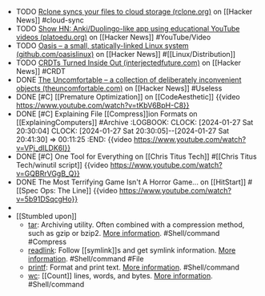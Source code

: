 - TODO [Rclone syncs your files to cloud storage (rclone.org)](https://news.ycombinator.com/item?id=39151937) on [[Hacker News]] #cloud-sync
- TODO [Show HN: Anki/Duolingo-like app using educational YouTube videos (platoedu.org)](https://news.ycombinator.com/item?id=39148336) on [[Hacker News]] #YouTube/Video
- TODO [Oasis – a small, statically-linked Linux system (github.com/oasislinux)](https://news.ycombinator.com/item?id=39142748) on [[Hacker News]] #[[Linux/Distribution]]
- TODO [CRDTs Turned Inside Out (interjectedfuture.com)](https://news.ycombinator.com/item?id=39130945) on [[Hacker News]] #CRDT
- DONE [The Uncomfortable – a collection of deliberately inconvenient objects (theuncomfortable.com)](https://news.ycombinator.com/item?id=39132423) on [[Hacker News]] #Useless
- DONE [#C] [[Premature Optimization]] on [[CodeAesthetic]]
  {{video https://www.youtube.com/watch?v=tKbV6BpH-C8}}
- DONE [#C] Explaining File [[Compress]]ion Formats on [[ExplainingComputers]] #Archive
  :LOGBOOK:
  CLOCK: [2024-01-27 Sat 20:30:04]
  CLOCK: [2024-01-27 Sat 20:30:05]--[2024-01-27 Sat 20:41:30] => 00:11:25
  :END:
  {{video https://www.youtube.com/watch?v=VPj_dILDK6I}}
- DONE [#C] One Tool for Everything on [[Chris Titus Tech]] #[[Chris Titus Tech/winutil script]]
  {{video https://www.youtube.com/watch?v=GQBRrVGgB_Q}}
- DONE The Most Terrifying Game Isn't A Horror Game... on [[HitStart]] #[[Spec Ops: The Line]]
  {{video https://www.youtube.com/watch?v=5b91DSqcgHo}}
-
- [[Stumbled upon]]
	- [tar](https://command-not-found.com/tar): Archiving utility. Often combined with a compression method, such as gzip or bzip2. [More information](https://www.gnu.org/software/tar). #Shell/command #Compress
	- [readlink](https://command-not-found.com/readlink): Follow [[symlink]]s and get symlink information. [More information](https://www.gnu.org/software/coreutils/manual/html_node/readlink-invocation.html#readlink-invocation). #Shell/command #File
	- [printf](https://command-not-found.com/printf): Format and print text. [More information](https://www.gnu.org/software/coreutils/manual/html_node/printf-invocation.html#printf-invocation). #Shell/command
	- [wc](https://command-not-found.com/wc): [[Count]] lines, words, and bytes. [More information](https://www.gnu.org/software/coreutils/manual/html_node/wc-invocation.html#wc-invocation). #Shell/command
